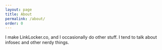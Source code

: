 ```yaml
---
layout: page
title: About
permalink: /about/
order: 0
---
```


I make LinkLocker.co, and I occasionally do other stuff. I tend to talk about infosec and other nerdy things.
